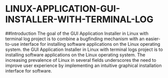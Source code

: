 # LINUX-APPLICATION-GUI-INSTALLER-WITH-TERMINAL-LOG
##Introduction 
The goal of the GUI Application Installer in Linux with terminal log project is to
combine a bugfinding mechanism with an easier-to-use interface for installing software
applications on the Linux operating system.
the GUI Application Installer in Linux with terminal logs project is to installing
software applications on the Linux operating system. The increasing prevalence of
Linux in several fields underscores the need to improve user experience by
implementing an intuitive graphical installation interface for software. 
